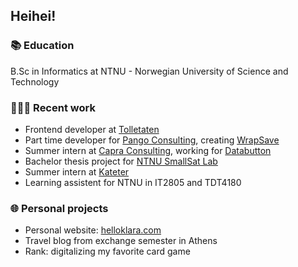 ## Heihei!

### 📚 Education

B.Sc in Informatics at NTNU - Norwegian University of Science and Technology


### 👩🏼‍💻 Recent work

- Frontend developer at [Tolletaten](https://www.toll.no/)
- Part time developer for [Pango Consulting](https://www.pangoconsulting.no), creating [WrapSave](https://wrapsave.com/)
- Summer intern at [Capra Consulting](https://www.capraconsulting.no), working for [Databutton](https://databutton.com/)
- Bachelor thesis project for [NTNU SmallSat Lab](https://www.ntnu.edu/smallsat)
- Summer intern at [Kateter](https://kateter.no)
- Learning assistent for NTNU in IT2805 and TDT4180


### 🌐 Personal projects

- Personal website: [helloklara.com](https://helloklara.com)
- Travel blog from exchange semester in Athens
- Rank: digitalizing my favorite card game
